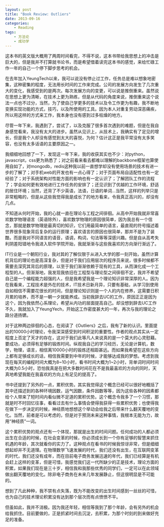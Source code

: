 ```yaml
---
layout: post
title: "Book Review: Outliers"
date: 2013-09-16
categories:
    - Reading
tags:
    - 方法论
    - 成功学
---
```


这本书的英文版大概用了两周时间看完，不得不说，这本书带给我思想上的冲击是巨大的，但是我并不打算就书论书，而是希望借着读完这本书的感觉，来给忙碌工作一年的自己一个停下脚步思考的机会。

在去年加入YeungTech以来，我可以说没有停止过工作，任务总是难以想象地密集，这种密集的程度，无法用长时间的工作来完成。公司的发展方向发生了几次重大的变化，我感受到的是两次。每次发展方向的变更，可以说是推倒重来。虽然说在思想上更为清晰，在技术上更为熟练，但是从代码的角度来说，推倒重来这个说法一点也不过分，当然，为了使自己学更多的技术以及令工作更为有趣，我不断地变换实现功能的方式，技巧，以及所使用的工具。因为本人对重复劳动深恶痛疾，所以用这样的方式来工作，我本身也没有感到过多枯燥的地方。

尽管一年下来，我遇到了，尝试了，以及克服了很多首次遇到的难题，但是在我自身感觉看来，我没有太大的进步。虽然从见识上，从技术上，我确实有了足见的增长，但是我个人却没有感觉到太大的喜悦，为何？估计这正是我平常没有太多笑容，也没有太多话语的主要原因之一。

我细细地回想了一下，发现这一年下来，我的收获其实也不少：对python，javascript，css更为熟悉了；对之前看来看去都难以理解的backbone框架也算使用自如了，对mongodb，redis这种我以前一直想学却没有使用场景的技术有进一步的了解了；对手机web的开发也有一点心得了；对于页面布局自适配性也有一定经验了；对于系统架构对性能方面的影响也有一定认识了；了解团队工作的流程了；学会如何更有效地进行工作任务的安排了；还见识到了优越的工作环境，舒适的居住环境；当然，还背了不少英语，法语，日语的单词…当然，这样的列举只是非常粗略的，但是从这些我觉得我是成长了的地方看来，令我真正高兴的，却没有几点。

不知道从何时开始，我的心就一直在理论与工程之间徘徊。从高中开始我就非常喜欢数学物理语言（英语除外），喜欢数学物理的原因很简单，因为我总有一个信念，那就是数学物理是最真切的知识，它们用最简单的语言，最直观的符号描述着世界很多现象背后复杂的运行原理；喜欢语言的原因也很简单，那并不是为了装酷，而是我对不同语言的语音，语调，构词，句法等等深感兴趣。但是自从高考失利阴差阳错地令我进入软件学院开始，我就渐渐与这些我喜欢的方向渐行渐远了。

IT行业是一个朝阳行业，我对其的了解仅限于从进入大学的那一刻开始，虽然计算机背后的理论也是高深复杂，但是对于我们应用层次的程序员来说，很多时候都不需要去深究其背后的原理，以至于我们渐渐依赖于现有的工具，从而演化成一个工程型的人。但渐渐地，我发现我依旧在工程型与理论型之间徘徊不定，我并不希望自己是一个编程能力超强的人，但是我希望我是一个理论知识非常深厚的人。因为在我看来，工程技术是外在的技术，IT技术日新月异，只要有基础，从学习到使用自如相信不需要花很长的时间，但是理论知识则是一个人的内在修养，这需要日积月累的培养，而不是一朝一夕就能养成。当初我辞去UC的工作，原因正正是因为这个，因为我依然心系理论，希望从内功的层面提高自己。却没想到辞去UC工作不久，我就加入了YeungYech，开始这工作密度甚大的一年，再次与我的理论之路分道扬镳。

对于这种两边徘徊的心态，在阅读了《Outliers》之后，我有了新的认识。里面提出的10000小时理论，令我深深感受到时间积淀的重要性。作者的观点其实从一定程度上否定了天才的存在，这对于我们此等凡人来说真的是一个莫大的心灵慰藉。要成功，必须得有足够的锻炼时间。纵观我自己的学习经历，无论是计算机，数学，物理，语言，相信离10000小时的锻炼还相距甚远。而如果我希望在这些方向上都有足够成长的话，相信我需要到中年的时候，才能够达成我的梦想。考虑到我现在每天的编程时间大概为8~10小时，看书时间大概为1~2小时，背单词时间时间大概为0.5小时，恐怕我真是在把大多数时间花在不是我最喜欢的方向的同时，天真地希望我能在我喜欢的方向上有足见的提高了。

书中还提到了另外的一点，累积优势。其实我觉得这个概念已经可以很好地概括了其中还描述到的各种环境因数，运气因数，条件因数等等，因为这些各种的因素都给个人带来了短时间内看似微不足道的累积优势。这个概念令我多了一个习惯，那就是时不时回忆往事，看看过去有什么事情会使得我获得一些累积优势；也使得我在做下一步决定的时候，神经质地想想这个举动会给我之后带来什么翻天覆地的变化。当然，前者是可以考虑的，但是对于预测未来这种事情，我根本无能为力，故用“神经质”一词。

这个累积优势的观点还有一个体现，那就是出生的时间问题。任何成功的人都必须出生在合适的时候，在社会变革的时候，你必须成长到一个你有足够的智慧来抓住机遇的年龄，其次就看你的实力了。这种观点在看书的时候我惊讶非常，但是细细想起却并不无道理。在物理数学飞速发展的时代，我们还没有出生，在互联网变革的时代，我们还没有成年，而在目前电子商务发展迅速的年代，我们已经算是有机会赶上这样的变革，但是可惜，我感觉我们这一代所缺少的正是技术，理论方面的积累，如果我们现在是三十岁，相信我和我那些优秀的同学们，一定可以在此领域做出翻天覆地的变化。除非电子商务在未来几年发展静止，但这很明显是不可能的。

想到了凡此种种，我不禁有点失落，既为不能改变的出生时间感到一丝丝的可惜，也为自己的技术理论积累没有达到那个层次而有点愤愤不平。

但虽如此，我并不消极。因为我还年轻，相信等我到了那个年龄，会有另外的机会给我抓住。目前要做的，正是抓紧时间去沉淀，去积累，为那个时刻的到来做好充足的准备。